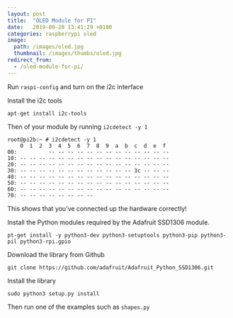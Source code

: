 ```yaml
---
layout: post
title:  "OLED Module for PI"
date:   2019-09-20 13:41:29 +0100
categories: raspberrypi oled
image:
  path: /images/oled.jpg
  thumbnail: /images/thumbs/oled.jpg
redirect_from:
  - /oled-module-for-pi/
---
```

Run `raspi-config` and turn on the i2c interface

Install the i2c tools

    apt-get install i2c-tools

Then of your module by running `i2cdetect -y 1`

    root@pi2b:~ # i2cdetect -y 1
        0  1  2  3  4  5  6  7  8  9  a  b  c  d  e  f
    00:          -- -- -- -- -- -- -- -- -- -- -- -- -- 
    10: -- -- -- -- -- -- -- -- -- -- -- -- -- -- -- -- 
    20: -- -- -- -- -- -- -- -- -- -- -- -- -- -- -- -- 
    30: -- -- -- -- -- -- -- -- -- -- -- -- 3c -- -- -- 
    40: -- -- -- -- -- -- -- -- -- -- -- -- -- -- -- -- 
    50: -- -- -- -- -- -- -- -- -- -- -- -- -- -- -- -- 
    60: -- -- -- -- -- -- -- -- -- -- -- -- -- -- -- -- 
    70: -- -- -- -- -- -- -- --                         

This shows that you’ve connected up the hardware correctly!

Install the Python modules required by the Adafruit SSD1306 module.

    pt-get install -y python3-dev python3-setuptools python3-pip python3-pil python3-rpi.gpio

Download the library from Github

    git clone https://github.com/adafruit/Adafruit_Python_SSD1306.git

Install the library

    sudo python3 setup.py install

Then run one of the examples such as `shapes.py`
